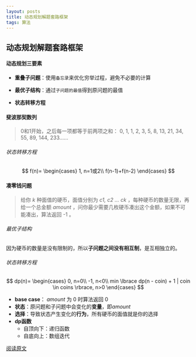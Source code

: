 ```yaml
---
layout: posts
title: 动态规划解题套路框架
tags: 算法
---
```



## 动态规划解题套路框架

#### 动态规划三要素

* **重叠子问题**：使用`备忘录`来优化穷举过程，避免不必要的计算

* **最优子结构**：通过`子问题的最值`得到原问题的最值

* **状态转移方程**



#### 斐波那契数列

>  0和1开始，之后每一项都等于前两项之和：
>  0, 1, 1, 2, 3, 5, 8, 13, 21, 34, 55, 89, 144, 233……



###### 状态转移方程

$$
f(n)=
\begin{cases}
1, n=1或2\\
f(n-1)+f(n-2)
\end{cases}
$$



#### 凑零钱问题

> 给你 *k* 种面值的硬币，面值分别为 *c1, c2 ... ck* ，每种硬币的数量无限，再给一个总金额  *amount* ，问你最少需要几枚硬币凑出这个金额，如果不可能凑出，算法返回 -1 。



###### 最优子结构

因为硬币的数量是没有限制的，所以**子问题之间没有相互制**，是互相独立的。



###### 状态转移方程

$$
dp(n)=
\begin{cases}
0, n=0\\
-1, n<0\\
min \lbrace dp(n - coin) + 1 | coin \in coins \rbrace, n>0
\end{cases}
$$

* **base case**： *amount* 为 0 时算法返回 0
* **状态**：原问题和子问题中会变化的**变量**，即*amount*
* **选择**：导致状态产生变化的**行为**，所有硬币的面值就是你的选择
* **dp函数**
  * 自顶向下：递归函数
  * 自底向上：数组迭代

[阅读原文](https://labuladong.gitbook.io/algo/di-ling-zhang-bi-du-xi-lie/dong-tai-gui-hua-xiang-jie-jin-jie)


